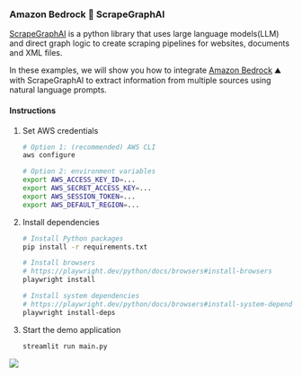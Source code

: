 ### Amazon Bedrock 💖 ScrapeGraphAI

[ScrapeGraphAI](https://scrapegraphai.com/) is a python library that uses large language models(LLM) and direct graph logic to create scraping pipelines for websites, documents and XML files.

In these examples, we will show you how to integrate [Amazon Bedrock](https://aws.amazon.com/bedrock/) ⛰️ with ScrapeGraphAI to extract information from multiple sources using natural language prompts.

#### Instructions

1. Set AWS credentials

    ```bash
    # Option 1: (recommended) AWS CLI
    aws configure

    # Option 2: environment variables
    export AWS_ACCESS_KEY_ID=...
    export AWS_SECRET_ACCESS_KEY=...
    export AWS_SESSION_TOKEN=...
    export AWS_DEFAULT_REGION=...
    ```

2. Install dependencies

    ```bash
    # Install Python packages
    pip install -r requirements.txt

    # Install browsers
    # https://playwright.dev/python/docs/browsers#install-browsers
    playwright install

    # Install system dependencies
    # https://playwright.dev/python/docs/browsers#install-system-dependencies
    playwright install-deps
    ```

3. Start the demo application

    ```bash
    streamlit run main.py
    ```

![](scrapegraphai_bedrock.gif)